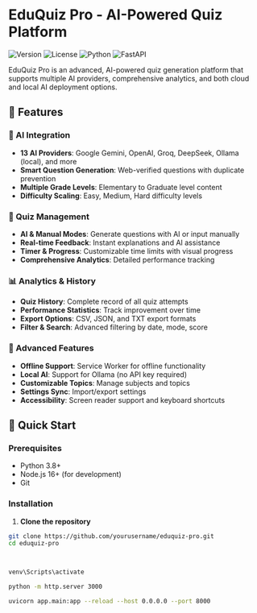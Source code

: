 # EduQuiz Pro - AI-Powered Quiz Platform

![Version](https://img.shields.io/badge/version-1.3.0-blue.svg)
![License](https://img.shields.io/badge/license-MIT-green.svg)
![Python](https://img.shields.io/badge/python-3.8+-blue.svg)
![FastAPI](https://img.shields.io/badge/FastAPI-0.104+-green.svg)

EduQuiz Pro is an advanced, AI-powered quiz generation platform that supports multiple AI providers, comprehensive analytics, and both cloud and local AI deployment options.

## 🌟 Features

### 🤖 AI Integration
- **13 AI Providers**: Google Gemini, OpenAI, Groq, DeepSeek, Ollama (local), and more
- **Smart Question Generation**: Web-verified questions with duplicate prevention
- **Multiple Grade Levels**: Elementary to Graduate level content
- **Difficulty Scaling**: Easy, Medium, Hard difficulty levels

### 🎯 Quiz Management
- **AI & Manual Modes**: Generate questions with AI or input manually
- **Real-time Feedback**: Instant explanations and AI assistance
- **Timer & Progress**: Customizable time limits with visual progress
- **Comprehensive Analytics**: Detailed performance tracking

### 📊 Analytics & History
- **Quiz History**: Complete record of all quiz attempts
- **Performance Statistics**: Track improvement over time
- **Export Options**: CSV, JSON, and TXT export formats
- **Filter & Search**: Advanced filtering by date, mode, score

### 🔧 Advanced Features
- **Offline Support**: Service Worker for offline functionality
- **Local AI**: Support for Ollama (no API key required)
- **Customizable Topics**: Manage subjects and topics
- **Settings Sync**: Import/export settings
- **Accessibility**: Screen reader support and keyboard shortcuts

## 🚀 Quick Start

### Prerequisites
- Python 3.8+
- Node.js 16+ (for development)
- Git

### Installation

1. **Clone the repository**
```bash
git clone https://github.com/yourusername/eduquiz-pro.git
cd eduquiz-pro



venv\Scripts\activate

python -m http.server 3000

uvicorn app.main:app --reload --host 0.0.0.0 --port 8000